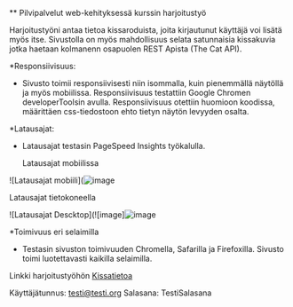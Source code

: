 ** Pilvipalvelut web-kehityksessä kurssin harjoitustyö

Harjoitustyöni antaa tietoa kissaroduista, joita kirjautunut käyttäjä voi lisätä  myös itse. 
Sivustolla on myös mahdollisuus selata satunnaisia kissakuvia jotka haetaan kolmanenn osapuolen
REST Apista (The Cat API).

*Responsiivisuus:
- Sivusto toimii responsiivisesti niin isommalla, kuin pienemmällä näytöllä ja myös mobiilissa.
  Responsiivisuus testattiin Google Chromen developerToolsin avulla.
  Responsiivisuus otettiin huomioon koodissa, määrittäen css-tiedostoon ehto tietyn näytön levyyden osalta.

*Latausajat:
- Latausajat testasin PageSpeed Insights työkalulla.

  Latausajat mobiilissa
  
![Latausajat mobiili](![image](https://github.com/user-attachments/assets/e253468e-c5d9-4034-bde2-ed89745dea64)

  Latausajat tietokoneella

![Latausajat Descktop](![image]![image](https://github.com/user-attachments/assets/54f2e15e-059c-4472-808d-3f5e41278ae1)

*Toimivuus eri selaimilla
- Testasin sivuston toimivuuden  Chromella, Safarilla ja Firefoxilla. Sivusto toimi luotettavasti kaikilla selaimilla.


Linkki harjoitustyöhön [Kissatietoa](./Kissatietoa/index.html) 

Käyttäjätunnus: testi@testi.org
Salasana: TestiSalasana
